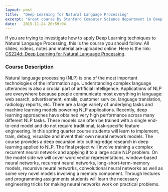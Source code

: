 ```yaml
---
layout: post
title:  "Deep Learning for Natural Language Processing"
excerpt: "Great course by Stanford Computer Science department in Deep Learning methods with applications to Natural Language Processing."
date:   2015-11-24 20:59:04
---
```

If you are trying to investigate how to apply Deep Learning techniques to Natural Language Processing, this is the course you should follow. All slides, videos, notes and material are uploaded online. Here is the link: [CS224d: Deep Learning for Natural Language Processing].

### Course Description
Natural language processing (NLP) is one of the most important technologies of the information age. Understanding complex language utterances is also a crucial part of artificial intelligence. Applications of NLP are everywhere because people communicate most everything in language: web search, advertisement, emails, customer service, language translation, radiology reports, etc. There are a large variety of underlying tasks and machine learning models powering NLP applications. Recently, deep learning approaches have obtained very high performance across many different NLP tasks. These models can often be trained with a single end-to-end model and do not require traditional, task-specific feature engineering. In this spring quarter course students will learn to implement, train, debug, visualize and invent their own neural network models. The course provides a deep excursion into cutting-edge research in deep learning applied to NLP. The final project will involve training a complex recurrent neural network and applying it to a large scale NLP problem. On the model side we will cover word vector representations, window-based neural networks, recurrent neural networks, long-short-term-memory models, recursive neural networks, convolutional neural networks as well as some very novel models involving a memory component. Through lectures and programming assignments students will learn the necessary engineering tricks for making neural networks work on practical problems.

[CS224d: Deep Learning for Natural Language Processing]:	http://cs224d.stanford.edu/syllabus.html